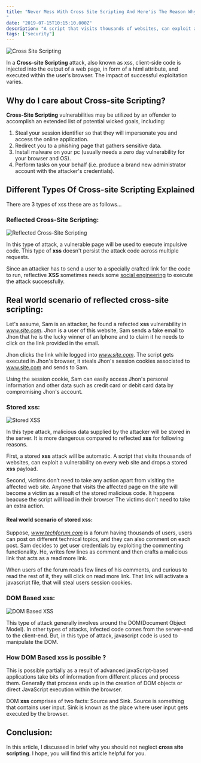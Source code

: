 ```yaml
---
title: "Never Mess With Cross Site Scripting And Here'is The Reason Why
"
date: "2019-07-15T10:15:10.000Z"
description: "A script that visits thousands of websites, can exploit a vulnerability on every web site and drops a stored xss payload."
tags: ["security"]
---
```


![Cross Site Scripting](/posts/xss.jpg "Cross Site Scripting")

In a **Cross-site Scripting** attack, also known as xss, client-side code is injected into the output of a web page, in form of a  html attribute, and executed within the user’s browser. The impact of successful exploitation varies. 

## Why do I care about Cross-site Scripting?

**Cross-Site Scripting** vulnerabilities may be utilized by an offender to accomplish an extended list of potential wicked goals, including:

1. Steal your session identifier so that they will impersonate you and access the online application.
2. Redirect you to a phishing page that gathers sensitive data.
3. Install malware on your pc (usually needs a zero day vulnerability for your browser and OS).
4. Perform tasks on your behalf (i.e. produce a brand new administrator account with the attacker's credentials).

## Different Types Of Cross-site Scripting Explained

There are 3 types of xss these are as follows...

### Reflected Cross-Site Scripting:

![Reflected Cross-Site Scripting](/posts/reflected_xss.jpg "Reflected Cross-Site Scripting")

In this type of attack, a vulnerable page will be used to execute impulsive code. This type of **xss** doesn't persist the attack code across multiple requests. 

Since an attacker has to send a user to a specially crafted link for the code to run, reflective **XSS** sometimes needs some [social engineering](https://en.wikipedia.org/wiki/Social_engineering_(security)) to execute the attack successfully.

## Real world scenario of reflected cross-site scripting:

Let's assume, Sam is an attacker, he found a refected **xss** vulnerability in *www.site.com*. Jhon is a user of this website, Sam sends a fake email to Jhon that he is the lucky winner of an Iphone and to claim it he needs to click on the link provided in the email.

Jhon clicks the link while logged into *www.site.com*. The script gets executed in Jhon's browser, it steals Jhon's session cookies associated to www.site.com and sends to Sam.

Using the session cookie, Sam can easily access Jhon's personal information and other data such as credit card or debit card data by compromising Jhon's account.

### Stored xss:

![Stored XSS](/posts/stored_xss.jpg "Stored XSS")

In this type attack, malicious data supplied by the attacker will be stored in the server. It is more dangerous compared to reflected **xss** for following reasons.

First, a stored **xss** attack will be automatic. A script  that visits thousands of websites, can exploit a vulnerability on every web site and drops a stored **xss** payload.

Second, victims don’t need to take any action apart from visiting the affected web site. Anyone that visits the affected page on the site will become a victim as a result of the stored malicious code. It happens beacuse the script will load in their browser The victims don't  need to take an extra action.

#### Real world scenario of stored xss:

Suppose, *www.techforum.com* is a forum having thousands of users, users can post on different technical topics, and they can also comment on each post. Sam decides to get user credentials by exploiting the commenting functionality. He, writes few lines as comment and then crafts a malicious link that acts as a read more link.

When users of the forum reads few lines of his comments, and curious to read the rest of it, they will click on read more link. That link will activate a javascript file, that will steal users session cookies.

### DOM Based xss:

![DOM Based XSS](/posts/dom_xss.jpg "DOM Based XSS")

This type of attack generally involves around the DOM(Document Object Model). In other types of attacks, infected code comes from the server-end to the client-end. But, in this type of attack, javascript code is used to manipulate the DOM.

### How DOM Based xss is possible ?

This is possible partially as a result of advanced javaScript-based applications take bits of information from different places and process them. Generally that process ends up in the creation of DOM objects or direct JavaScript execution within the browser.

DOM **xss** comprises of two facts: Source and Sink. Source is something that contains user input. Sink is known as the place where user input gets executed by the browser.

## Conclusion:

In this article, I discussed in brief why you should not neglect **cross site scripting**. I hope, you will find this article helpful for you.